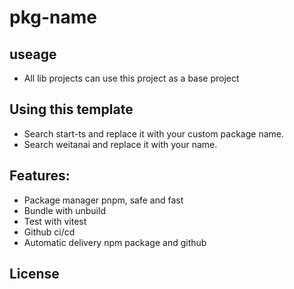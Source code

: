 # pkg-name

## useage

-  All lib projects can use this project as a base project

## Using this template
- Search start-ts and replace it with your custom package name.
- Search weitanai and replace it with your name.


## Features:

- Package manager pnpm, safe and fast
- Bundle with unbuild
- Test with vitest
- Github ci/cd
- Automatic delivery npm package  and github

## License

